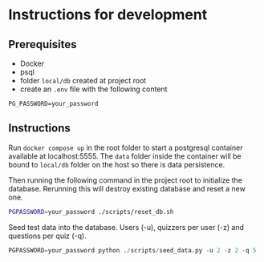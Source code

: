 # Instructions for development

## Prerequisites

- Docker
- psql
- folder `local/db` created at project root
- create an `.env` file with the following content

```
PG_PASSWORD=your_password
```


## Instructions

Run `docker compose up` in the root folder to start a postgresql container available at localhost:5555. The `data` folder inside the container will be bound to `local/db` folder on the host so there is data persistence.

Then running the following command in the project root to initialize the database. Rerunning this will destroy existing database and reset a new one.
```sh
PGPASSWORD=your_password ./scripts/reset_db.sh
```

Seed test data into the database. Users (-u), quizzers per user (-z) and questions per quiz (-q).
```python
PGPASSWORD=your_password python ./scripts/seed_data.py -u 2 -z 2 -q 5
```
